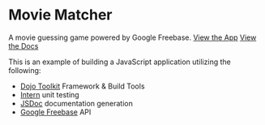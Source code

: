 Movie Matcher
====================================================
A movie guessing game powered by Google Freebase. 
[View the App](http://www.kldodge.com/movie-quizzer-dojo/)
[View the Docs](http://www.kldodge.com/movie-quizzer-dojo/docs)

This is an example of building a JavaScript application utilizing the following:

* [Dojo Toolkit](http://dojotoolkit.org/) Framework & Build Tools
* [Intern](http://theintern.io/) unit testing
* [JSDoc](http://usejsdoc.org/) documentation generation
* [Google Freebase](https://www.freebase.com/) API
